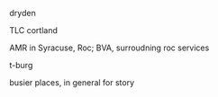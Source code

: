 dryden


TLC cortland

AMR in Syracuse, Roc; BVA, surroudning roc services

t-burg

busier places, in general for story